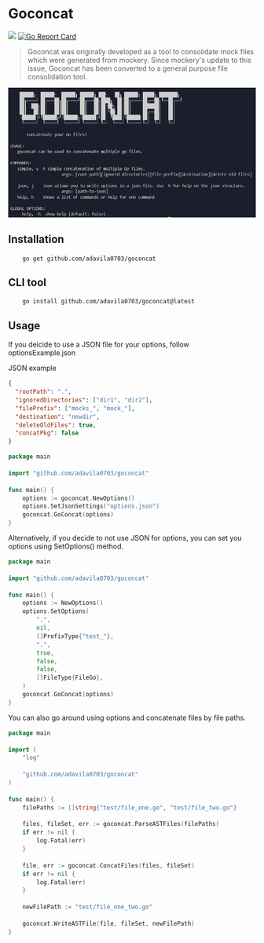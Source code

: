 # Goconcat

[![](https://godoc.org/github.com/salesloft/gorollout?status.svg)](http://godoc.org/github.com/adavila0703/goconcat)
[![Go Report Card](https://goreportcard.com/badge/github.com/salesloft/gorollout)](https://goreportcard.com/report/github.com/adavila0703/goconcat)

> Goconcat was originally developed as a tool to consolidate mock files which were generated from mockery. Since mockery's update to this issue, Goconcat has been converted to a general purpose file consolidation tool.

![goconcat](./images/goconcat.png)

## Installation

```shell
    go get github.com/adavila0703/goconcat
```

## CLI tool

```shell
    go install github.com/adavila0703/goconcat@latest
```

## Usage

If you deicide to use a JSON file for your options, follow optionsExample.json

JSON example

```json
{
  "rootPath": ".",
  "ignoredDirectories": ["dir1", "dir2"],
  "filePrefix": ["mocks_", "mock_"],
  "destination": "newdir",
  "deleteOldFiles": true,
  "concatPkg": false
}
```

```go
package main

import "github.com/adavila0703/goconcat"

func main() {
    options := goconcat.NewOptions()
    options.SetJsonSettings("options.json")
    goconcat.GoConcat(options)
}
```

Alternatively, if you decide to not use JSON for options, you can set you options using SetOptions() method.

```go
package main

import "github.com/adavila0703/goconcat"

func main() {
	options := NewOptions()
	options.SetOptions(
		".",
		nil,
		[]PrefixType{"test_"},
		".",
		true,
		false,
		false,
		[]FileType{FileGo},
	)
    goconcat.GoConcat(options)
}
```

You can also go around using options and concatenate files by file paths.

```go
package main

import (
	"log"

	"github.com/adavila0703/goconcat"
)

func main() {
	filePaths := []string{"test/file_one.go", "test/file_two.go"}

	files, fileSet, err := goconcat.ParseASTFiles(filePaths)
	if err != nil {
		log.Fatal(err)
	}

	file, err := goconcat.ConcatFiles(files, fileSet)
	if err != nil {
		log.Fatal(err)
	}

	newFilePath := "test/file_one_two.go"

	goconcat.WriteASTFile(file, fileSet, newFilePath)
}
```
